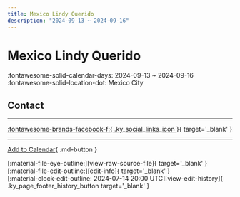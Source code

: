 ```yaml
---
title: Mexico Lindy Querido
description: "2024-09-13 ~ 2024-09-16"
---
```


# Mexico Lindy Querido 

:fontawesome-solid-calendar-days: 2024-09-13 ~ 2024-09-16  
:fontawesome-solid-location-dot: Mexico City  

## Contact


---

 [:fontawesome-brands-facebook-f:{ .ky_social_links_icon }](https://www.facebook.com/Mexico.lindyquerido){ target='_blank' }

---

[Add to Calendar](https://swing.news/ics/en/2024/es_MX/mexico-lindy-querido-2024.ics){ .md-button }

<div class="ky_page_footer" markdown>
<div class="ky_page_footer_trailing" markdown="span">
[:material-file-eye-outline:][view-raw-source-file]{ target='_blank' }
[:material-file-edit-outline:][edit-info]{ target='_blank' }
</div>
<div class="ky_page_footer_leading" markdown="span">
[:material-clock-edit-outline: 2024-07-14 20:00 UTC][view-edit-history]{ .ky_page_footer_history_button target='_blank' }
</div>
</div>

[view-raw-source-file]: https://github.com/swingdance/events/blob/main/2024/es_MX/mexico-lindy-querido-2024.json "View Raw Source File"
[edit-info]: https://github.com/swingdance/events/issues/new?assignees=&labels=update+event&projects=&template=03-update_entity.yml&title=%5B2024%2Fes_MX%5D%20Mexico%20Lindy%20Querido&region=es_MX&year=2024&id=mexico-lindy-querido-2024&name=Mexico%20Lindy%20Querido&org_id= "Edit Info"

[view-edit-history]: https://github.com/swingdance/events/commits/main/2024/es_MX/mexico-lindy-querido-2024.json "View Edit History"
